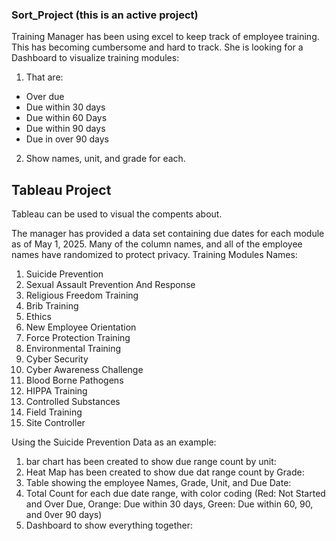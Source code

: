### Sort_Project (this is an active project)

Training Manager has been using excel to keep track of employee training. This has becoming cumbersome and hard to track. She is looking for a Dashboard to visualize training modules:
1. That are:
  * Over due
  * Due within 30 days
  * Due within 60 Days
  * Due within 90 days
  * Due in over 90 days
  
2. Show names, unit, and grade for each.

## Tableau Project
Tableau can be used to visual the compents about. 

The manager has provided a data set containing due dates for each module as of May 1, 2025. Many of the column names, and all of the employee names have randomized to protect privacy. 
Training Modules Names: 
1. Suicide Prevention
2. Sexual Assault Prevention And Response
3. Religious Freedom Training
4. Brib Training
5. Ethics
6. New Employee Orientation
7. Force Protection Training
8. Environmental Training
9. Cyber Security
10. Cyber Awareness Challenge
11. Blood Borne Pathogens
12. HIPPA Training
13. Controlled Substances
14. Field Training
15. Site Controller

Using the Suicide Prevention Data as an example: 
1. bar chart has been created to show due range count by unit:
2. Heat Map has been created to show due dat range count by Grade:
3. Table showing the employee Names, Grade, Unit, and Due Date:
4. Total Count for each due date range, with color coding (Red: Not Started and Over Due, Orange: Due within 30 days, Green: Due within 60, 90, and 0ver 90 days)
5. Dashboard to show everything together: 



